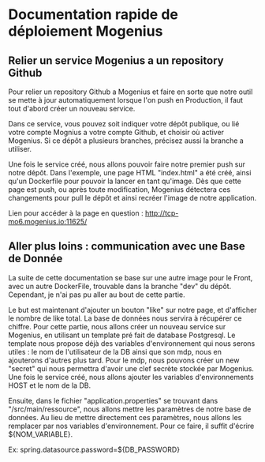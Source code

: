 # Documentation rapide de déploiement Mogenius

## Relier un service Mogenius a un repository Github
Pour relier un repository Github a Mogenius et faire en sorte que notre outil se mette à jour automatiquement lorsque l'on push en Production, il faut tout d'abord créer un nouveau service.

Dans ce service, vous pouvez soit indiquer votre dépôt publique, ou lié votre compte Mognius a votre compte Github, et choisir où activer Mogenius. Si ce dépôt a plusieurs branches, précisez aussi la branche a utiliser.

Une fois le service créé, nous allons pouvoir faire notre premier push sur notre dépôt. Dans l'exemple, une page HTML "index.html" a été créé, ainsi qu'un Dockerfile pour pouvoir la lancer en tant qu'image. Dès que cette page est push, ou après toute modification, Mogenius détectera ces changements pour pull le dépôt et ainsi recréer l'image de notre application.

Lien pour accéder à la page en question : http://tcp-mo6.mogenius.io:11625/



## Aller plus loins : communication avec une Base de Donnée

La suite de cette documentation se base sur une autre image pour le Front, avec un autre DockerFile, trouvable dans la branche "dev" du dépôt. Cependant, je n'ai pas pu aller au bout de cette partie.

Le but est maintenant d'ajouter un bouton "like" sur notre page, et d'afficher le nombre de like total. La base de données nous servira à récupérer ce chiffre.
Pour cette partie, nous allons créer un nouveau service sur Mogenius, en utilisant un template pré fait de database Postgresql. Le template nous propose déjà des variables d'environnement qui nous serons utiles : le nom de l'utilisateur de la DB ainsi que son mdp, nous en ajouterons d'autres plus tard. Pour le mdp, nous pouvons créer un new "secret" qui nous permettra d'avoir une clef secrète stockée par Mogenius.
Une fois le service créé, nous allons ajouter les variables d'environnements HOST et le nom de la DB.

Ensuite, dans le fichier "application.properties" se trouvant dans "/src/main/ressource", nous allons mettre les paramètres de notre base de données. Au lieu de mettre directement ces paramètres, nous allons les remplacer par nos variables d'environnement. Pour ce faire, il suffit d'écrire ${NOM_VARIABLE}.

Ex:
spring.datasource.password=${DB_PASSWORD}


